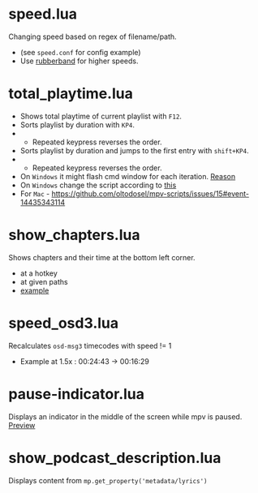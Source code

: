 # speed.lua
Changing speed based on regex of filename/path.
 * (see `speed.conf` for config example)
 * Use [rubberband](https://github.com/jgreco/mpv-scripts/blob/master/rubberband_helper.lua) for higher speeds.

# total_playtime.lua
  * Shows total playtime of current playlist with `F12`.
  * Sorts playlist by duration with `KP4`.
  * * Repeated keypress reverses the order.
  * Sorts playlist by duration and jumps to the first entry with `shift+KP4`.
  * * Repeated keypress reverses the order.
  * On `Windows` it might flash cmd window for each iteration. [Reason](https://stackoverflow.com/questions/6362841/use-lua-os-execute-in-windows-to-launch-a-program-with-out-a-flash-of-cmd/6365296#6365296)
  * On `Windows` change the script according to [this](https://github.com/oltodosel/mpv-scripts/issues/1#issuecomment-894465495)
  * For `Mac` - https://github.com/oltodosel/mpv-scripts/issues/15#event-14435343114

# show_chapters.lua
Shows chapters and their time at the bottom left corner.
  * at a hotkey
  * at given paths
  * [example](https://github.com/oltodosel/mpv-scripts/raw/master/show_chapters.jpeg)
  
# speed_osd3.lua
Recalculates `osd-msg3` timecodes with speed != 1
* Example at 1.5x : 00:24:43 -> 00:16:29

# pause-indicator.lua
Displays an indicator in the middle of the screen while mpv is paused.
[Preview](https://github.com/oltodosel/mpv-scripts/raw/master/pause-indicator.jpg)

# show_podcast_description.lua
Displays content from `mp.get_property('metadata/lyrics')`
